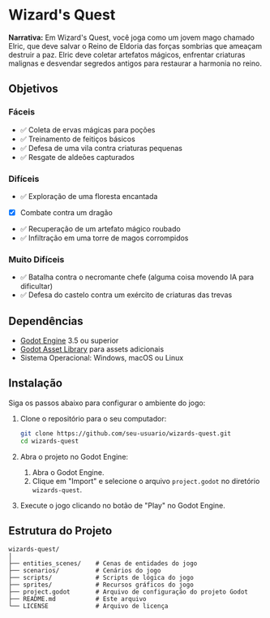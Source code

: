 # Wizard's Quest

**Narrativa:**
Em Wizard's Quest, você joga como um jovem mago chamado Elric, que deve salvar o Reino de Eldoria das forças sombrias que ameaçam destruir a paz. Elric deve coletar artefatos mágicos, enfrentar criaturas malignas e desvendar segredos antigos para restaurar a harmonia no reino.

## Objetivos

### Fáceis
- ✅ Coleta de ervas mágicas para poções
- ✅ Treinamento de feitiços básicos
- ✅ Defesa de uma vila contra criaturas pequenas
- ✅ Resgate de aldeões capturados

### Difíceis
- ✅ Exploração de uma floresta encantada
- [X] Combate contra um dragão
- ✅ Recuperação de um artefato mágico roubado
- ✅ Infiltração em uma torre de magos corrompidos

### Muito Difíceis
- ✅ Batalha contra o necromante chefe (alguma coisa movendo IA para dificultar)
- ✅ Defesa do castelo contra um exército de criaturas das trevas

## Dependências

- [Godot Engine](https://godotengine.org/) 3.5 ou superior
- [Godot Asset Library](https://godotengine.org/asset-library/asset) para assets adicionais
- Sistema Operacional: Windows, macOS ou Linux

## Instalação

Siga os passos abaixo para configurar o ambiente do jogo:

1. Clone o repositório para o seu computador:
    ```sh
    git clone https://github.com/seu-usuario/wizards-quest.git
    cd wizards-quest
    ```

2. Abra o projeto no Godot Engine:
    1. Abra o Godot Engine.
    2. Clique em "Import" e selecione o arquivo `project.godot` no diretório `wizards-quest`.

3. Execute o jogo clicando no botão de "Play" no Godot Engine.

## Estrutura do Projeto

```plaintext
wizards-quest/
│
├── entities_scenes/    # Cenas de entidades do jogo
├── scenarios/          # Cenários do jogo
├── scripts/            # Scripts de lógica do jogo
├── sprites/            # Recursos gráficos do jogo
├── project.godot       # Arquivo de configuração do projeto Godot
├── README.md           # Este arquivo
└── LICENSE             # Arquivo de licença


